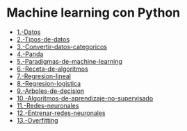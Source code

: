 # Machine learning con Python

[comment]:STARTING_GENERATED_TOC

* [1.-Datos](<./content/1.-Datos.md>)
* [2.-Tipos-de-datos](<./content/2.-Tipos-de-datos.md>)
* [3.-Convertir-datos-categoricos](<./content/3.-Convertir-datos-categoricos.md>)
* [4.-Panda](<./content/4.-Panda.md>)
* [5.-Paradigmas-de-machine-learning](<./content/5.-Paradigmas-de-machine-learning.md>)
* [6.-Receta-de-algoritmos](<./content/6.-Receta-de-algoritmos.md>)
* [7.-Regresion-lineal](<./content/7.-Regresion-lineal.md>)
* [8.-Regresion-logistica](<./content/8.-Regresion-logistica.md>)
* [9.-Arboles-de-decision](<./content/9.-Arboles-de-decision.md>)
* [10.-Algoritmos-de-aprendizaje-no-supervisado](<./content/10.-Algoritmos-de-aprendizaje-no-supervisado.md>)
* [11.-Redes-neuronales](<./content/11.-Redes-neuronales.md>)
* [12.-Entrenar-redes-neuronales](<./content/12.-Entrenar-redes-neuronales.md>)
* [13.-Overfitting](<./content/13.-Overfitting.md>)

[comment]:ENDING_GENERATED_TOC